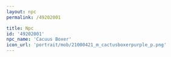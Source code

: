 ```yaml
---
layout: npc
permalink: /49202001

title: Npc
id: '49202001'
npc_name: 'Cacuus Boxer'
icon_url: 'portrait/mob/21000421_m_cactusboxerpurple_p.png'
---
```

